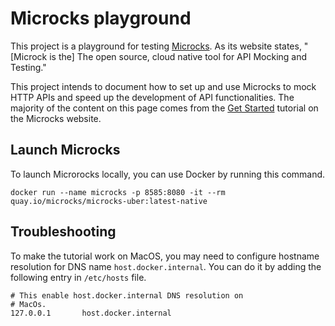 # Microcks playground

This project is a playground for testing [Microcks](https://microcks.io/).
As its website states, "[Microck is the] The open source, cloud native tool for
API Mocking and Testing."

This project intends to document how to set up and use Microcks to mock HTTP
APIs and speed up the development of API functionalities.
The majority of the content on this page comes from the
[Get Started](https://microcks.io/documentation/tutorials/getting-started/)
tutorial on the Microcks website.

## Launch Microcks

To launch Microrocks locally, you can use Docker by running this command.

```shell
docker run --name microcks -p 8585:8080 -it --rm quay.io/microcks/microcks-uber:latest-native
```

## Troubleshooting

To make the tutorial work on MacOS, you may need to configure hostname
resolution for DNS name `host.docker.internal`.
You can do it by adding the following entry in `/etc/hosts` file.

```none
# This enable host.docker.internal DNS resolution on
# MacOs.
127.0.0.1       host.docker.internal
```
